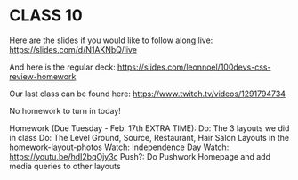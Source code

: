 # CLASS 10

Here are the slides if you would like to follow along live: https://slides.com/d/N1AKNbQ/live

And here is the regular deck: https://slides.com/leonnoel/100devs-css-review-homework

Our last class can be found here: https://www.twitch.tv/videos/1291794734

No homework to turn in today!

Homework (Due Tuesday - Feb. 17th EXTRA TIME):
Do: The 3 layouts we did in class
Do: The Level Ground, Source, Restaurant, Hair Salon Layouts in the homework-layout-photos
Watch: Independence Day
Watch: https://youtu.be/hdI2bqOjy3c
Push?: Do Pushwork Homepage and add media queries to other layouts
